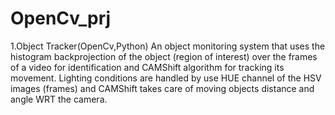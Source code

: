 # OpenCv_prj
1.Object Tracker(OpenCv,Python)
An object monitoring system that uses the histogram backprojection of the object (region of interest) over the frames of a video for identification and CAMShift algorithm for tracking its movement. 
Lighting conditions are handled by use HUE channel of the HSV images (frames) and CAMShift takes care of moving objects distance and angle WRT the camera.
